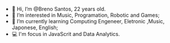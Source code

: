 - 👋 Hi, I’m @Breno Santos, 22 years old.
- 👀 I’m interested in Music, Programation, Robotic and Games;
- 🌱 I’m currently learning Computing Engeneer, Eletronic ,Music, Japonese, English;
- 💻 I'm focus in JavaScrit and Data Analytics.

<!---
 Look myself `README.md` (this file) appears on your GitHub profile.
You can click the Preview link to take a look at your changes.
--->
